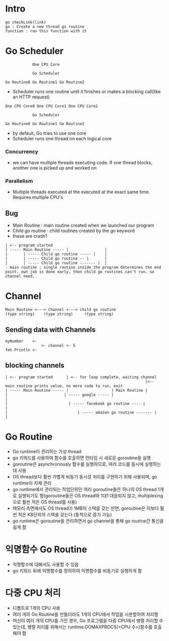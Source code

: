 # Intro
```
go checkLink(link)
go : Create a new thread go routine
function : run this function with it
```

# Go Scheduler
```
            One CPU Core

            Go Scheduler

Go Routine0 Go Routine1 Go Routine2
```
- Scheduler runs one routine until it finishes or makes a blocking call(like an HTTP request)

```
One CPU Core0 One CPU Core1 One CPU Core2 

            Go Scheduler

Go Routine0 Go Routine1 Go Routine2
```
- by default, Go tries to use one core
- Scheduler runs one thread on each logical core

### Concurrency
- we can have multiple threads executing code. If one thread blocks, another one is picked up and worked on

### Parallelism
- Multiple threads executed at the executed at the exact same time. Requires multiple CPU's

## Bug
- Main Routine : main routine created when we launched our program
- Child go routine : child routines created by the go keyword
- these are crash?
```
| <-- program started
| ----- Main Routine ----- |                |
|       | ----- Child go routine ----- |    |
|       | ----- Child go routine -- |       |
|       | ----- Child go routine ------- |  |
- main routine : single routine inside the program determines the end point. own job is done early, then child go routines can't run. so channel need.
```

# Channel
```
Main Routine <---> Channel <---> child go routine
(type string)    (type string)     (type string)
```
## Sending data with Channels
```
myNumber    <-
                >- channel <- 5
fmt.Println <-
```

## blocking channels
```
| <-- program started      | <-- for loop complete, waiting channel  
                                                              |<-- main routine prints value, no more code to run, exit
| ----- Main Routine ----- |                   | Main Routine |
|                         | ----- google ----- |                            |
|                           | ----- facebook go routine ---- |              |
|                               | ----- amazon go routine ------- |         |
```
# Go Routine
- Go runtime이 관리하는 가상 thread
- go 키워드를 사용하여 함수를 호출하면 런타임 시 새로운 goroutine을 실행
- goroutine은 asynchronously 함수를 실행하므로, 여러 코드를 동시에 실행하는데 사용
- OS thread보다 훨씬 가볍게 비동기 동시성 처리를 구현하기 위해 사용되며, go runtime이 자체 관리
- go runtime에서 관리되는 작업단위인 여러 goroutine들은 하나의 OS thread 1개로 실행되기도 함(goroutine들은 OS thread와 1대1 대응되지 않고, multiplexing으로 훨씬 적은 OS thread를 사용)
- 메모리 측면에서도 OS thread가 1MB의 스택을 갖는 반면, goroutine은 이보다 훨씬 적은 KB단위의 스택을 갖는다.(동적으로 증가 가능)
- go runtime은 goroutine을 관리하면서 go channel을 통해 go routine간 통신을 쉽게 함

# 익명함수 Go Routine
- 익명함수에 대해서도 사용할 수 있음
- go 키워드 뒤에 익명함수를 정의하여 익명함수를 비동기로 실행하게 함

# 다중 CPU 처리
- 디폴트로 1개의 CPU 사용
- 여러 개의 Go Routine을 만들더라도 1개의 CPU에서 작업을 시분할하여 처리함
- 머신이 여러 개의 CPU를 가진 경우, Go 프로그램을 다중 CPU에서 병렬 처리할 수 있는데, 병렬 처리를 위해서는 runtime.GOMAXPROCS(<CPU 수>)함수를 호출해야 함